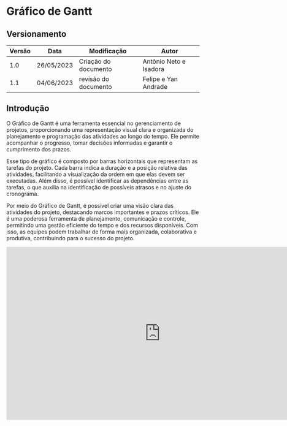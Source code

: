 # Gráfico de Gantt
## Versionamento
| Versão | Data | Modificação | Autor |
|--|--|--|--|
|1.0| 26/05/2023 | Criação do documento | Antônio Neto e Isadora |
|1.1| 04/06/2023 | revisão do documento | Felipe e Yan Andrade |

## Introdução

O Gráfico de Gantt é uma ferramenta essencial no gerenciamento de projetos, proporcionando uma representação visual clara e organizada do planejamento e programação das atividades ao longo do tempo. Ele permite acompanhar o progresso, tomar decisões informadas e garantir o cumprimento dos prazos.

Esse tipo de gráfico é composto por barras horizontais que representam as tarefas do projeto. Cada barra indica a duração e a posição relativa das atividades, facilitando a visualização da ordem em que elas devem ser executadas. Além disso, é possível identificar as dependências entre as tarefas, o que auxilia na identificação de possíveis atrasos e no ajuste do cronograma.

Por meio do Gráfico de Gantt, é possível criar uma visão clara das atividades do projeto, destacando marcos importantes e prazos críticos. Ele é uma poderosa ferramenta de planejamento, comunicação e controle, permitindo uma gestão eficiente do tempo e dos recursos disponíveis. Com isso, as equipes podem trabalhar de forma mais organizada, colaborativa e produtiva, contribuindo para o sucesso do projeto.

<iframe style="border: 1px solid rgba(0, 0, 0, 0.1);" width="800" height="450" src="https://www.figma.com/embed?embed_host=share&url=https%3A%2F%2Fwww.figma.com%2Ffile%2Fq5wY435U3iUACd6xhPLOzt%2FGantt-Chart-(Community)%3Ftype%3Ddesign%26node-id%3D0%253A1%26t%3DlLmaJTBLLdW6EEQ9-1" allowfullscreen></iframe>
